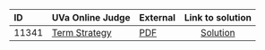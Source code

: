 | ID | UVa Online Judge | External | Link to solution |
|:---|:---|:---|:---:|
| 11341 | [Term Strategy](https://onlinejudge.org/index.php?option=com_onlinejudge&Itemid=8&page=show_problem&problem=2316) | [PDF](https://onlinejudge.org/external/113/11341.pdf) | [Solution](https://github.com/versenyi98/uva-solutions/tree/main/solutions/11341%20-%20Term%20Strategy)|
